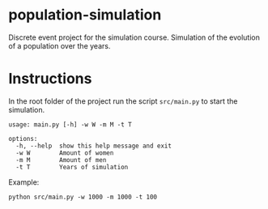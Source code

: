 # population-simulation
Discrete event project for the simulation course. Simulation of the evolution of a population over the years.

#  Instructions

In the root folder of the project run the script `src/main.py` to start the simulation.

```
usage: main.py [-h] -w W -m M -t T

options:
  -h, --help  show this help message and exit
  -w W        Amount of women
  -m M        Amount of men
  -t T        Years of simulation
```

Example:

```
python src/main.py -w 1000 -m 1000 -t 100
```
